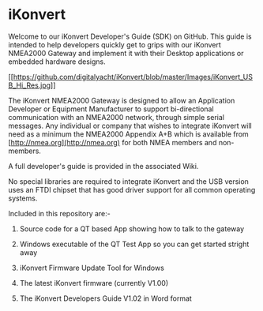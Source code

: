 # iKonvert

Welcome to our iKonvert Developer's Guide (SDK) on GitHub. This guide is intended to help developers quickly get to grips with our iKonvert NMEA2000 Gateway and implement it with their Desktop applications or embedded hardware designs. 

[[https://github.com/digitalyacht/iKonvert/blob/master/Images/iKonvert_USB_Hi_Res.jpg]]

The iKonvert NMEA2000 Gateway is designed to allow an Application Developer or Equipment Manufacturer to support bi-directional communication with an NMEA2000 network, through simple serial messages. Any individual or company that wishes to integrate iKonvert will need as a minimum the NMEA2000 Appendix A+B which is available from [http://nmea.org](http://nmea.org) for both NMEA members and non-members.

A full developer's guide is provided in the associated Wiki.

No special libraries are required to integrate iKonvert and the USB version uses an FTDI chipset that has good driver support for all common operating systems.

Included in this repository are:-

1.  Source code for a QT based App showing how to talk to the gateway

2.  Windows executable of the QT Test App so you can get started stright away

3.  iKonvert Firmware Update Tool for Windows

4.  The latest iKonvert firmware (currently V1.00)

5.  The iKonvert Developers Guide V1.02 in Word format

